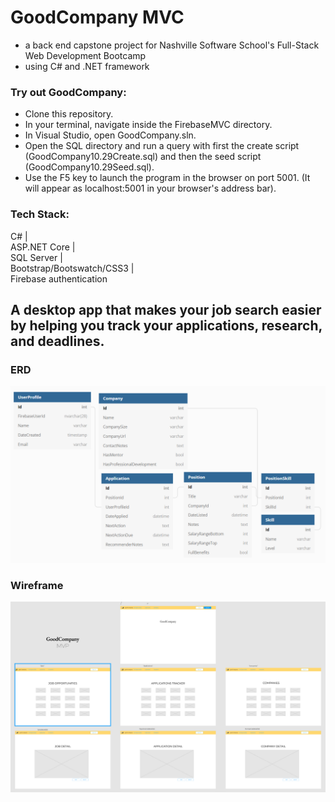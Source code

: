 # GoodCompany MVC
* a back end capstone project for Nashville Software School's Full-Stack Web Development Bootcamp
* using C# and .NET framework

### Try out GoodCompany:
* Clone this repository.
* In your terminal, navigate inside the FirebaseMVC directory.
* In Visual Studio, open GoodCompany.sln.
* Open the SQL directory and run a query with first the create script (GoodCompany10.29Create.sql) and then the seed script (GoodCompany10.29Seed.sql).
* Use the F5 key to launch the program in the browser on port 5001. (It will appear as localhost:5001 in your browser's address bar).

### Tech Stack:
C# |  
ASP.NET Core  |  
SQL Server  |  
Bootstrap/Bootswatch/CSS3  |  
Firebase authentication  

## A desktop app that makes your job search easier by helping you track your applications, research, and deadlines.
### ERD
![ERD](https://github.com/KsquaredK/GoodCompany/blob/initial/FirebaseMVC/assets/ERD_GoodCompany.png)

### Wireframe
![Wireframe](https://github.com/KsquaredK/GoodCompany/blob/initial/FirebaseMVC/assets/Wireframe_GoodCompany.png)

